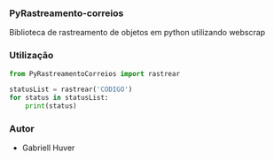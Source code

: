 ### PyRastreamento-correios
Biblioteca de rastreamento de objetos em python utilizando webscrap

### Utilização
```python
from PyRastreamentoCorreios import rastrear

statusList = rastrear('CODIGO')
for status in statusList:
    print(status)
```
### Autor
* Gabriell Huver